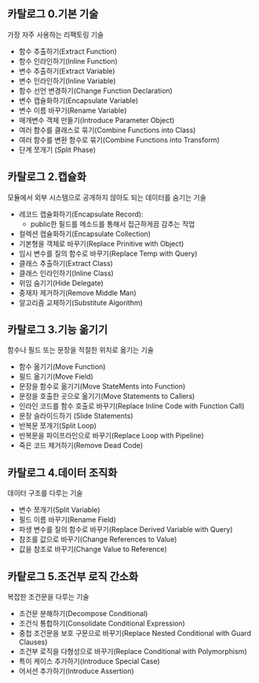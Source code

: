 ## 카탈로그 0.기본 기술 
가장 자주 사용하는 리팩토링 기술
* 함수 추출하기(Extract Function)
* 함수 인라인하기(Inline Function)
* 변수 추출하기(Extract Variable)
* 변수 인라인하기(Inline Variable)
* 함수 선언 변경하기(Change Function Declaration)
* 변수 캡슐화하기(Encapsulate Variable)
* 변수 이름 바꾸기(Rename Variable)
* 매개변수 객체 만들기(Introduce Parameter Object)
* 여러 함수를 클래스로 묶기(Combine Functions into Class)
* 여러 함수를 변환 함수로 묶기(Combine Functions into Transform)
* 단계 쪼개기 (Split Phase)

## 카탈로그 2.캡슐화
모듈에서 외부 시스템으로 공개하지 않아도 되는 데이터를 숨기는 기술

* 레코드 캡슐화하기(Encapsulate Record):
  * public한 필드를 메소드를 통해서 접근하게끔 감추는 작업
* 컬렉션 캡슐화하기(Encapsulate Collection)
* 기본형을 객체로 바꾸기(Replace Prinitive with Object)
* 임시 변수를 질의 함수로 바꾸기(Replace Temp with Query)
* 클래스 추출하기(Extract Class)
* 클래스 인라인하기(Inline Class)
* 위임 숨기기(Hide Delegate)
* 중재자 제거하기(Remove Middle Man)
* 알고리즘 교체하기(Substitute Algorithm)

## 카탈로그 3.기능 옮기기
함수나 필드 또는 문장을 적절한 위치로 옮기는 기술
* 함수 옮기기(Move Function)
* 필드 옮기기(Move Field)
* 문장을 함수로 옮기기(Move StateMents into Function)
* 문장을 호출한 곳으로 옮기기(Move Statements to Callers)
* 인라인 코드를 함수 호출로 바꾸기(Replace Inline Code with Function Call)
* 문장 슬라이드하기 (Slide Statements)
* 반복문 쪼개기(Split Loop)
* 반복문을 파이프라인으로 바꾸기(Replace Loop with Pipeline)
* 죽은 코드 제거하기(Remove Dead Code)

## 카탈로그 4.데이터 조직화
데이터 구조를 다루는 기술
* 변수 쪼개기(Split Variable)
* 필드 이름 바꾸기(Rename Field)
* 파생 변수를 질의 함수로 바꾸기(Replace Derived Variable with Query)
* 참조를 값으로 바꾸기(Change References to Value)
* 값을 참조로 바꾸기(Change Value to Reference)

## 카탙로그 5.조건부 로직 간소화
복잡한 조건문을 다루는 기술
* 조건문 분해하기(Decompose Conditional)
* 조건식 통합하기(Consolidate Conditional Expression)
* 중첩 조건문을 보호 구문으로 바꾸기(Replace Nested Conditional with Guard Clauses)
* 조건부 로직을 다형성으로 바꾸기(Replace Conditional with Polymorphism)
* 특이 케이스 추가하기(Introduce Special Case)
* 어서션 추가하기(Introduce Assertion)